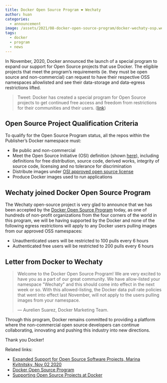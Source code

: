 ```yaml
---
title: Docker Open Source Program ❤️ Wechaty
author: huan
categories:
  - announcement
image: /assets/2021/08-docker-open-source-program/docker-wechaty-osp.webp
tags:
  - docker
  - program
  - news
---
```


In November, 2020, Docker announced the launch of a special program to expand our support for Open Source projects that use Docker. The eligible projects that meet the program’s requirements (ie. they must be open source and non-commercial) can request to have their respective OSS namespaces allowlisted and see their data-storage and data-egress restrictions lifted.

> Tweet: Docker has created a special program for Open Source projects to get continued free access and freedom from restrictions for their communities and their users. ([link](https://twitter.com/Docker/status/1323391404551393280))

## Open Source Project Qualification Criteria

To qualify for the Open Source Program status, all the repos within the Publisher’s Docker namespace must:

- Be public and non-commercial
- Meet the Open Source Initiative (OSI) definition (shown [here](https://opensource.org/docs/osd)), including definitions for free distribution, source code, derived works, integrity of source code, licensing and no tolerance for discrimination
- Distribute images under [OSI approved open source license](https://opensource.org/licenses/alphabetical)
- Produce Docker images used to run applications

## Wechaty joined Docker Open Source Program

The Wechaty open-source project is very glad to announce that we has been accepted by the [Docker Open Source Program](https://www.docker.com/blog/supporting-open-source-projects-at-docker/) today, as one of hundreds of non-profit organizations from the four corners of the world in this program, we will be having supported by the Docker and none of the following egress restrictions will apply to any Docker users pulling images from our approved OSS namespaces:

- Unauthenticated users will be restricted to 100 pulls every 6 hours
- Authenticated free users will be restricted to 200 pulls every 6 hours

## Letter from Docker to Wechaty

> Welcome to the Docker Open Source Program!  We are very excited to have you as a part of our great community.  We have allow-listed your namespace "Wechaty" and this should come into effect in the next week or so. With this allowed-listing, the Docker data pull rate policies that went into effect last November, will not apply to the users pulling images from your namespace.  
>  
> — Aurelien Suarez, Docker Marketing Team.

Through this program, Docker remains committed to providing a platform where the non-commercial open source developers can continue collaborating, innovating and pushing this industry into new directions.

Thank you Docker!

Related links:

- [Expanded Support for Open Source Software Projects, Marina Kvitnitsky, Nov 02 2020](https://www.docker.com/blog/expanded-support-for-open-source-software-projects/)
- [Docker Open Source Program](https://www.docker.com/blog/supporting-open-source-projects-at-docker/)
- [Supporting Open Source Projects at Docker](https://www.docker.com/blog/supporting-open-source-projects-at-docker/)
